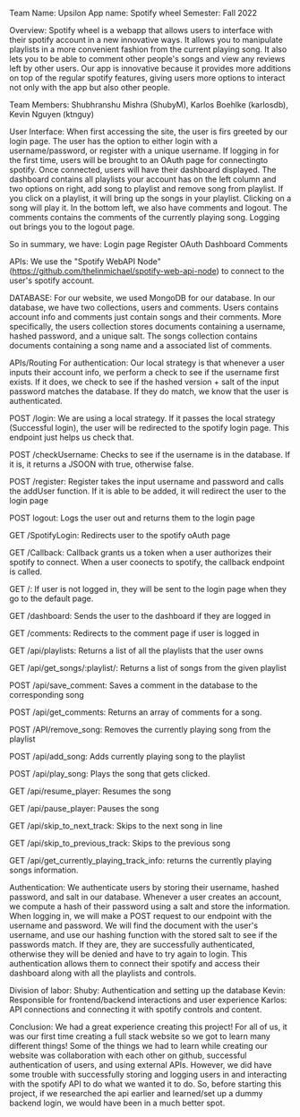 Team Name: Upsilon
App name: Spotify wheel
Semester: Fall 2022

Overview: 
Spotify wheel is a webapp that allows users to interface with their spotify account in a new innovative ways. It allows you to manipulate playlists
in a more convenient fashion from the current playing song. It also lets you to be able to comment other people's songs and view any reviews left by other users. 
Our app is innovative because it provides more additions on top of the regular spotify features, giving users more options to interact not only with
the app but also other people. 

Team Members: Shubhranshu Mishra (ShubyM), Karlos Boehlke (karlosdb), Kevin Nguyen (ktnguy)

User Interface: 
When first accessing the site, the user is firs greeted by our login page. The user has the option to either login with a username/password, or register
with a unique username. If logging in for the first time, users will be brought to an OAuth page for connectingto spotify. Once connected, users will
have their dashboard displayed. The dashboard contains all playlists your account has on the left column and two options on right, add song to 
playlist and remove song from playlist. If you click on a playlist, it will bring up the songs in your playlist. Clicking on a song will play it. 
In the bottom left, we also have comments and logout. The comments contains the comments of the currently playing song. 
Logging out brings you to the logout page. 


So in summary, we have: 
Login page
Register
OAuth
Dashboard
Comments

APIs: 
We use the "Spotify WebAPI Node" (https://github.com/thelinmichael/spotify-web-api-node) to connect to the user's spotify account. 

DATABASE:
For our website, we used MongoDB for our database. In our database, we have two collections, users and comments. Users contains account info and 
comments just contain songs and their comments. More specifically, the users collection stores documents containing a username, hashed password, and
a unique salt. The songs collection contains documents containing a song name and a associated list of comments. 

APIs/Routing
For authentication:
Our local strategy is that whenever a user inputs their account info, we perform a check to see if the username first exists. If it does,
we check to see if the hashed version + salt of the input password matches the database. If they do match, we know that the user is authenticated.

POST /login: 
We are using a local strategy. If it passes the local strategy (Successful login), the user will be redirected to the spotify login page. This endpoint
just helps us check that.

POST /checkUsername: 
Checks to see if the username is in the database. If it is, it returns a JSOON with true, otherwise false. 

POST /register:
Register takes the input username and password and calls the addUser function. If it is able to be added, it will redirect the user to the login page

POST logout:
Logs the user out and returns them to the login page

GET /SpotifyLogin:
Redirects user to the spotify oAuth page

GET /Callback:
Callback grants us a token when a user authorizes their spotify to connect. When a user coonects to spotify, the callback endpoint is called.

GET /:
If user is not logged in, they will be sent to the login page when they go to the default page. 

GET /dashboard: 
Sends the user to the dashboard if they are logged in

GET /comments:
Redirects to the comment page if user is logged in

GET /api/playlists:
Returns a list of all the playlists that the user owns

GET /api/get_songs/:playlist/:
Returns a list of songs from the given playlist

POST /api/save_comment:
Saves a comment in the database to the corresponding song

POST /api/get_comments:
Returns an array of comments for a song. 

POST /API/remove_song:
Removes the currently playing song from the playlist

POST /api/add_song:
Adds currently playing song to the playlist

POST /api/play_song:
Plays the song that gets clicked.

GET /api/resume_player:
Resumes the song

GET /api/pause_player:
Pauses the song

GET /api/skip_to_next_track:
Skips to the next song in line

GET /api/skip_to_previous_track:
Skips to the previous song

GET /api/get_currently_playing_track_info:
returns the currently playing songs information.





Authentication:
We authenticate users by storing their username, hashed password, and salt in our database. Whenever a user creates an account, we compute a hash
of their password using a salt and store the information. When logging in, we will make a POST request to our endpoint with the username and password. 
We will find the document with the user's username, and use our hashing function with the stored salt to see if the passwords match. If they are, they 
are successfully authenticated, otherwise they will be denied and have to try again to login. This authentication allows them to connect their spotify
and access their dashboard along with all the playlists and controls. 

Division of labor: 
Shuby: Authentication and setting up the database
Kevin: Responsible for frontend/backend interactions and user experience
Karlos: API connections and connecting it with spotify controls and content. 

Conclusion: 
We had a great experience creating this project! For all of us, it was our first time creating a full stack website so we got to learn many different things! Some of the things we had to learn while creating our website was collaboration with each other on github, successful authentication of users, and using external APIs. However, we did have some trouble with successfully storing and logging users in and interacting with the spotify API to do what we wanted it to do. So, before starting this project, if we researched the api earlier and learned/set up a dummy backend login, we would have been in a much better spot. 


